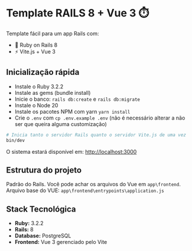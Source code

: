 # Template RAILS 8 + Vue 3 ⏱️

Template fácil para um app Rails com:

- 💎 Ruby on Rails 8
- ⚡ Vite.js + Vue 3

## Inicialização rápida

- Instale o Ruby 3.2.2
- Instale as gems (bundle install)
- Inicie o banco: `rails db:create` e `rails db:migrate`
- Instale o Node 20
- Instale os pacotes NPM com yarn `yarn install`
- Crie o `.env` com `cp .env.example .env` (não é necessário alterar a não ser que queira alguma customização)

```bash
# Inicia tanto o servidor Rails quanto o servidor Vite.js de uma vez
bin/dev
```

O sistema estará disponível em: [http://localhost:3000](http://localhost:3000)

## Estrutura do projeto

Padrão do Rails.
Você pode achar os arquivos do Vue em `app\frontend`.
Arquivo base do VUE: `app\frontend\entrypoints\application.js`

## Stack Tecnológica

- **Ruby:** 3.2.2
- **Rails:** 8
- **Database:** PostgreSQL
- **Frontend:** Vue 3 gerenciado pelo Vite
